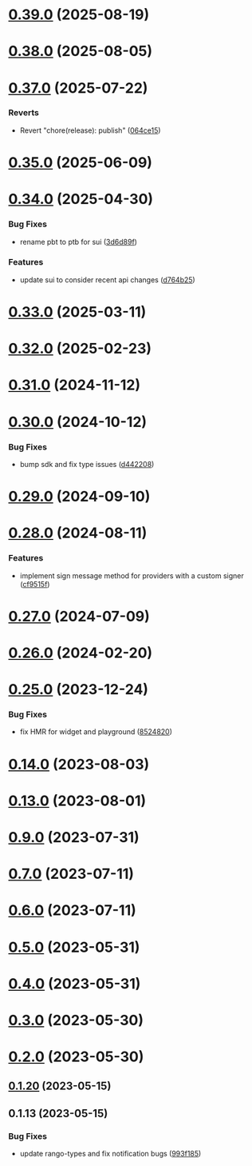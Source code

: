 # [0.39.0](https://github.com/rango-exchange/rango-client/compare/signer-terra@0.38.0...signer-terra@0.39.0) (2025-08-19)



# [0.38.0](https://github.com/rango-exchange/rango-client/compare/signer-terra@0.37.0...signer-terra@0.38.0) (2025-08-05)



# [0.37.0](https://github.com/rango-exchange/rango-client/compare/signer-terra@0.36.0...signer-terra@0.37.0) (2025-07-22)


### Reverts

* Revert "chore(release): publish" ([064ce15](https://github.com/rango-exchange/rango-client/commit/064ce157a2f819856f647f83aeb1c0410542e8d7))



# [0.35.0](https://github.com/rango-exchange/rango-client/compare/signer-terra@0.34.0...signer-terra@0.35.0) (2025-06-09)



# [0.34.0](https://github.com/rango-exchange/rango-client/compare/signer-terra@0.33.0...signer-terra@0.34.0) (2025-04-30)


### Bug Fixes

* rename pbt to ptb for sui ([3d6d89f](https://github.com/rango-exchange/rango-client/commit/3d6d89f2265766607a15d61e0df92643fb33072b))


### Features

* update sui to consider recent api changes ([d764b25](https://github.com/rango-exchange/rango-client/commit/d764b2501df9bb295f63cdbc0b05acd4a3abb4b9))



# [0.33.0](https://github.com/rango-exchange/rango-client/compare/signer-terra@0.32.0...signer-terra@0.33.0) (2025-03-11)



# [0.32.0](https://github.com/rango-exchange/rango-client/compare/signer-terra@0.31.0...signer-terra@0.32.0) (2025-02-23)



# [0.31.0](https://github.com/rango-exchange/rango-client/compare/signer-terra@0.30.0...signer-terra@0.31.0) (2024-11-12)



# [0.30.0](https://github.com/rango-exchange/rango-client/compare/signer-terra@0.29.0...signer-terra@0.30.0) (2024-10-12)


### Bug Fixes

* bump sdk and fix type issues ([d442208](https://github.com/rango-exchange/rango-client/commit/d4422083bf5dd27d5f509ce1db7f9560d05428c8))



# [0.29.0](https://github.com/rango-exchange/rango-client/compare/signer-terra@0.28.0...signer-terra@0.29.0) (2024-09-10)



# [0.28.0](https://github.com/rango-exchange/rango-client/compare/signer-terra@0.27.0...signer-terra@0.28.0) (2024-08-11)


### Features

* implement sign message method for providers with a custom signer ([cf9515f](https://github.com/rango-exchange/rango-client/commit/cf9515feb5d3754aac9c228fe83315daf1350c85))



# [0.27.0](https://github.com/rango-exchange/rango-client/compare/signer-terra@0.26.0...signer-terra@0.27.0) (2024-07-09)



# [0.26.0](https://github.com/rango-exchange/rango-client/compare/signer-terra@0.25.0...signer-terra@0.26.0) (2024-02-20)



# [0.25.0](https://github.com/rango-exchange/rango-client/compare/signer-terra@0.23.0...signer-terra@0.25.0) (2023-12-24)


### Bug Fixes

* fix HMR for widget and playground ([8524820](https://github.com/rango-exchange/rango-client/commit/8524820f10cf0b8921f3db0c4f620ff98daa4103))



# [0.14.0](https://github.com/rango-exchange/rango-client/compare/signer-terra@0.13.0...signer-terra@0.14.0) (2023-08-03)



# [0.13.0](https://github.com/rango-exchange/rango-client/compare/signer-terra@0.12.0...signer-terra@0.13.0) (2023-08-01)



# [0.9.0](https://github.com/rango-exchange/rango-client/compare/signer-terra@0.8.0...signer-terra@0.9.0) (2023-07-31)



# [0.7.0](https://github.com/rango-exchange/rango-client/compare/signer-terra@0.6.0...signer-terra@0.7.0) (2023-07-11)



# [0.6.0](https://github.com/rango-exchange/rango-client/compare/signer-terra@0.5.0...signer-terra@0.6.0) (2023-07-11)



# [0.5.0](https://github.com/rango-exchange/rango-client/compare/signer-terra@0.4.0...signer-terra@0.5.0) (2023-05-31)



# [0.4.0](https://github.com/rango-exchange/rango-client/compare/signer-terra@0.3.0...signer-terra@0.4.0) (2023-05-31)



# [0.3.0](https://github.com/rango-exchange/rango-client/compare/signer-terra@0.2.0...signer-terra@0.3.0) (2023-05-30)



# [0.2.0](https://github.com/rango-exchange/rango-client/compare/signer-terra@0.1.20...signer-terra@0.2.0) (2023-05-30)



## [0.1.20](https://github.com/rango-exchange/rango-client/compare/signer-terra@0.1.19...signer-terra@0.1.20) (2023-05-15)



## 0.1.13 (2023-05-15)


### Bug Fixes

* update rango-types and fix notification bugs ([993f185](https://github.com/rango-exchange/rango-client/commit/993f185e0b8c5e5e15a2c65ba2d85d1f9c8daa90))



